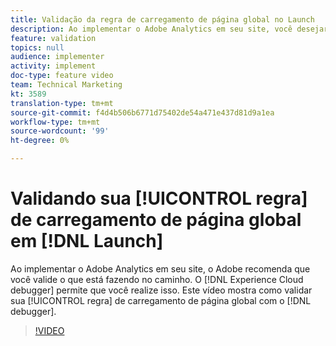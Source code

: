 ```yaml
---
title: Validação da regra de carregamento de página global no Launch
description: Ao implementar o Adobe Analytics em seu site, você desejará validar o que está fazendo no caminho. O depurador de Experience Cloud para o resgate! Este vídeo mostra como validar sua regra de carregamento de página global com o depurador.
feature: validation
topics: null
audience: implementer
activity: implement
doc-type: feature video
team: Technical Marketing
kt: 3589
translation-type: tm+mt
source-git-commit: f4d4b506b6771d75402de54a471e437d81d9a1ea
workflow-type: tm+mt
source-wordcount: '99'
ht-degree: 0%

---
```



# Validando sua [!UICONTROL regra] de carregamento de página global em [!DNL Launch]

Ao implementar o Adobe Analytics em seu site, o Adobe recomenda que você valide o que está fazendo no caminho. O [!DNL Experience Cloud debugger] permite que você realize isso. Este vídeo mostra como validar sua [!UICONTROL regra] de carregamento de página global com o [!DNL debugger].

>[!VIDEO](https://video.tv.adobe.com/v/28776/?quality=12)
